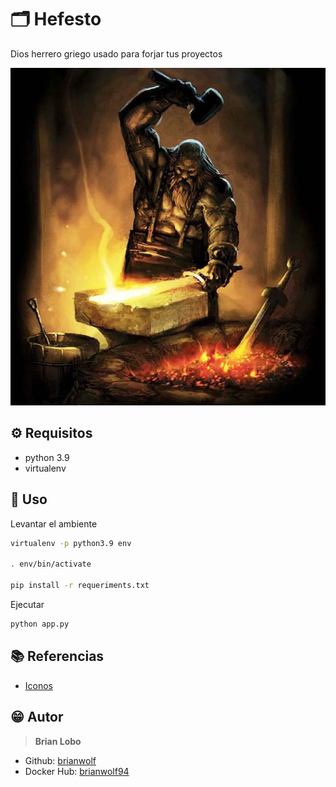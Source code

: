 # :card_index_dividers: Hefesto

Dios herrero griego usado para forjar tus proyectos

![img](img/hefesto.jpg)

## :gear: Requisitos

* python 3.9
* virtualenv

## :tada: Uso

Levantar el ambiente

```bash
virtualenv -p python3.9 env

. env/bin/activate

pip install -r requeriments.txt
```

Ejecutar

```bash
python app.py
```

## :books: Referencias

* [Iconos](https://github.com/ikatyang/emoji-cheat-sheet/blob/master/README.md)

## :grin: Autor

> **Brian Lobo**

* Github: [brianwolf](https://github.com/brianwolf)
* Docker Hub:  [brianwolf94](https://hub.docker.com/u/brianwolf94)
